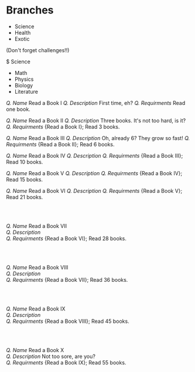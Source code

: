 # Branches
- Science
- Health
- Exotic

(Don't forget challenges!!)

$ Science
- Math
- Physics
- Biology
- Literature



*Q. Name* Read a Book I
*Q. Description* First time, eh?
*Q. Requirments* Read one book.

*Q. Name* Read a Book II
*Q. Description* Three books. It's not too hard, is it?
*Q. Requirments* {Read a Book I}; Read 3 books.

*Q. Name* Read a Book III
*Q. Description* Oh, already 6? They grow so fast!
*Q. Requirments* {Read a Book II}; Read 6 books.

*Q. Name* Read a Book IV
*Q. Description* 
*Q. Requirments* {Read a Book III}; Read 10 books.

*Q. Name* Read a Book V
*Q. Description* 
*Q. Requirments* {Read a Book IV}; Read 15 books.

*Q. Name* Read a Book VI
*Q. Description* 
*Q. Requirments* {Read a Book V}; Read 21 books.

<br><br>

*Q. Name* Read a Book VII <br>
*Q. Description*  <br>
*Q. Requirments* {Read a Book VI}; Read 28 books. <br>

<br><br>

*Q. Name* Read a Book VIII <br>
*Q. Description*  <br>
*Q. Requirments* {Read a Book VII}; Read 36 books. <br>

<br><br>

*Q. Name* Read a Book IX <br>
*Q. Description*  <br>
*Q. Requirments* {Read a Book VIII}; Read 45 books. <br>

<br><br>

*Q. Name* Read a Book X <br>
*Q. Description* Not too sore, are you? <br>
*Q. Requirments* {Read a Book IX}; Read 55 books. <br>
